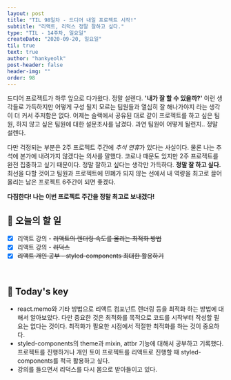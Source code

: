 ```yaml
---
layout: post
title: "TIL 98일차 - 드디어 내일 프로젝트 시작!"
subtitle: "리액트, 리덕스 정말 잘하고 싶다."
type: "TIL - 14주차, 일요일"
createDate: "2020-09-20, 일요일"
til: true
text: true
author: "hankyeolk"
post-header: false
header-img: ""
order: 98
---
```


드디어 프로젝트가 하루 앞으로 다가왔다. 정말 설렌다. **'내가 잘 할 수 있을까?'** 이런 생각들로 가득하지만 어떻게 구성 될지 모르는 팀원들과 열심히 잘 해나가야지 라는 생각이 더 커서 주저함은 없다. 어제는 슬랙에서 공유된 대로 같이 프로젝트를 하고 싶은 팀원, 하지 않고 싶은 팀원에 대한 설문조사를 남겼다. 과연 팀원이 어떻게 될런지.. 정말 설렌다.<br>

다만 걱정되는 부분은 2주 프로젝트 주간에 *추석 연휴*가 있다는 사실이다. 물론 나는 추석에 본가에 내려가지 않겠다는 의사를 말했다. 코로나 때문도 있지만 2주 프로젝트를 완전 집중하고 싶기 때문이다. 정말 잘하고 싶다는 생각만 가득하다. **정말 잘 하고 싶다.** 최선을 다할 것이고 팀원과 프로젝트에 민폐가 되지 않는 선에서 내 역량을 최고로 끌어올리는 남은 프로젝트 6주간이 되면 좋겠다. <br>

**다짐한다! 나는 이번 프로젝트 주간을 정말 최고로 보내겠다!**

## 📅 오늘의 할 일

- [x] 리액트 강의 - ~~리액트의 렌더링 속도를 올리는 최적화 방법~~ <br>
- [x] 리액트 강의 - ~~리덕스~~ <br>
- [x] ~~리액트 개인 공부 - styled-components 최대한 활용하기~~ <br>

<br>

## 🦄 Today's key

- react.memo와 기타 방법으로 리액트 컴포넌트 렌더링 등을 최적화 하는 방법에 대해서 알아보았다. 다만 중요한 것은 최적화를 목적으로 코드를 시작부터 작성할 필요는 없다는 것이다. 최적화가 필요한 시점에서 적절한 최적화를 하는 것이 중요하다.
- styled-components의 theme과 mixin, attbr 기능에 대해서 공부하고 기록했다. 프로젝트를 진행하거나 개인 토이 프로젝트를 리액트로 진행할 때 styled-components를 적극 활용하고 싶다.
- 강의를 들으면서 리덕스를 다시 몸으로 받아들이고 있다.
